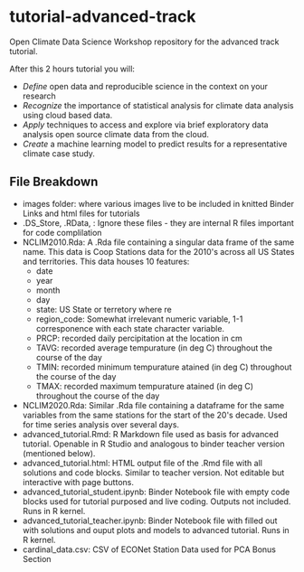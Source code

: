 # tutorial-advanced-track
Open Climate Data Science Workshop repository for the advanced track tutorial.

After this 2 hours tutorial you will: 

- *Define* open data and reproducible science in the context on your research 
- *Recognize* the importance of statistical analysis for climate data analysis using cloud based data.
- *Apply* techniques to access and explore via brief exploratory data analysis open source climate data from the cloud.
- *Create*  a machine learning model to predict results for a representative climate case study. 


## File Breakdown 

- images folder: where various images live to be included in knitted Binder Links and html files for tutorials
- .DS_Store, .RData, : Ignore these files - they are internal R files important for code complilation
- NCLIM2010.Rda: A .Rda file containing a singular data frame of the same name. This data is Coop Stations data for the 2010's across all US States and territories. This data houses 10 features:
    - date 
    - year
    - month 
    - day   
    - state: US State or terretory where re 
    - region_code: Somewhat irrelevant numeric variable, 1-1 corresponence with each state character variable.  
    - PRCP: recorded daily percipitation at the location in cm  
    - TAVG: recorded average tempurature (in deg C) throughout the course of the day
    - TMIN: recorded minimum tempurature atained (in deg C) throughout the course of the day  
    - TMAX: recorded maximum tempurature atained (in deg C) throughout the course of the day 
- NCLIM2020.Rda: Similar .Rda file containing a dataframe for the same variables from the same stations for the start of the 20's decade. Used for time series analysis over several days.  
- advanced_tutorial.Rmd: R Markdown file used as basis for advanced tutorial. Openable in R Studio and analogous to binder teacher version (mentioned below). 
- advanced_tutorial.html: HTML output file of the .Rmd file with all solutions and code blocks. Similar to teacher version. Not editable but interactive with page buttons. 
- advanced_tutorial_student.ipynb: Binder Notebook file with empty code blocks used for tutorial purposed and live coding. Outputs not included. Runs in R kernel.
- advanced_tutorial_teacher.ipynb: Binder Notebook file with filled out with solutions and ouput plots and models to advanced tutorial. Runs in R kernel.
- cardinal_data.csv: CSV of ECONet Station Data used for PCA Bonus Section
